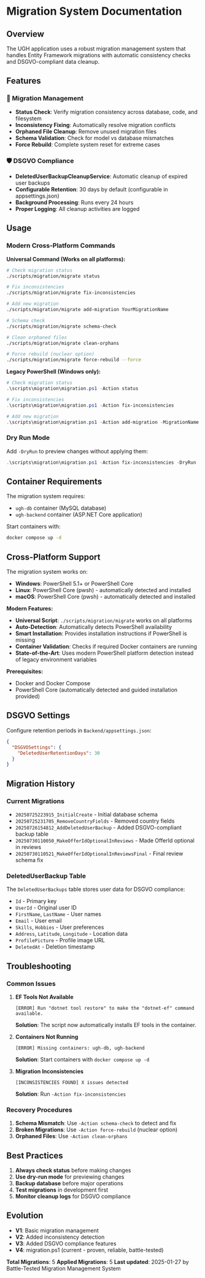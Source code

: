 ﻿# Migration System Documentation

## Overview
The UGH application uses a robust migration management system that handles Entity Framework migrations with automatic consistency checks and DSGVO-compliant data cleanup.

## Features

### 🔧 Migration Management
- **Status Check**: Verify migration consistency across database, code, and filesystem
- **Inconsistency Fixing**: Automatically resolve migration conflicts
- **Orphaned File Cleanup**: Remove unused migration files
- **Schema Validation**: Check for model vs database mismatches
- **Force Rebuild**: Complete system reset for extreme cases

### 🛡️ DSGVO Compliance
- **DeletedUserBackupCleanupService**: Automatic cleanup of expired user backups
- **Configurable Retention**: 30 days by default (configurable in appsettings.json)
- **Background Processing**: Runs every 24 hours
- **Proper Logging**: All cleanup activities are logged

## Usage

### Modern Cross-Platform Commands

**Universal Command (Works on all platforms):**
```bash
# Check migration status
./scripts/migration/migrate status

# Fix inconsistencies
./scripts/migration/migrate fix-inconsistencies

# Add new migration
./scripts/migration/migrate add-migration YourMigrationName

# Schema check
./scripts/migration/migrate schema-check

# Clean orphaned files
./scripts/migration/migrate clean-orphans

# Force rebuild (nuclear option)
./scripts/migration/migrate force-rebuild --force
```

**Legacy PowerShell (Windows only):**
```powershell
# Check migration status
.\scripts\migration\migration.ps1 -Action status

# Fix inconsistencies
.\scripts\migration\migration.ps1 -Action fix-inconsistencies

# Add new migration
.\scripts\migration\migration.ps1 -Action add-migration -MigrationName "YourMigrationName"
```

### Dry Run Mode
Add `-DryRun` to preview changes without applying them:
```powershell
.\scripts\migration\migration.ps1 -Action fix-inconsistencies -DryRun
```

## Container Requirements

The migration system requires:
- `ugh-db` container (MySQL database)
- `ugh-backend` container (ASP.NET Core application)

Start containers with:
```bash
docker compose up -d
```

## Cross-Platform Support

The migration system works on:
- **Windows**: PowerShell 5.1+ or PowerShell Core
- **Linux**: PowerShell Core (pwsh) - automatically detected and installed
- **macOS**: PowerShell Core (pwsh) - automatically detected and installed

**Modern Features:**
- **Universal Script**: `./scripts/migration/migrate` works on all platforms
- **Auto-Detection**: Automatically detects PowerShell availability
- **Smart Installation**: Provides installation instructions if PowerShell is missing
- **Container Validation**: Checks if required Docker containers are running
- **State-of-the-Art**: Uses modern PowerShell platform detection instead of legacy environment variables

**Prerequisites:**
- Docker and Docker Compose
- PowerShell Core (automatically detected and guided installation provided)

## DSGVO Settings

Configure retention periods in `Backend/appsettings.json`:

```json
{
  "DSGVOSettings": {
    "DeletedUserRetentionDays": 30
  }
}
```

## Migration History

### Current Migrations
- `20250725223915_InitialCreate` - Initial database schema
- `20250725231705_RemoveCountryFields` - Removed country fields
- `20250726154812_AddDeletedUserBackup` - Added DSGVO-compliant backup table
- `20250730110050_MakeOfferIdOptionalInReviews` - Made OfferId optional in reviews
- `20250730110521_MakeOfferIdOptionalInReviewsFinal` - Final review schema fix

### DeletedUserBackup Table
The `DeletedUserBackups` table stores user data for DSGVO compliance:
- `Id` - Primary key
- `UserId` - Original user ID
- `FirstName`, `LastName` - User names
- `Email` - User email
- `Skills`, `Hobbies` - User preferences
- `Address`, `Latitude`, `Longitude` - Location data
- `ProfilePicture` - Profile image URL
- `DeletedAt` - Deletion timestamp

## Troubleshooting

### Common Issues

1. **EF Tools Not Available**
   ```
   [ERROR] Run "dotnet tool restore" to make the "dotnet-ef" command available.
   ```
   **Solution**: The script now automatically installs EF tools in the container.

2. **Containers Not Running**
   ```
   [ERROR] Missing containers: ugh-db, ugh-backend
   ```
   **Solution**: Start containers with `docker compose up -d`

3. **Migration Inconsistencies**
   ```
   [INCONSISTENCIES FOUND] X issues detected
   ```
   **Solution**: Run `-Action fix-inconsistencies`

### Recovery Procedures

1. **Schema Mismatch**: Use `-Action schema-check` to detect and fix
2. **Broken Migrations**: Use `-Action force-rebuild` (nuclear option)
3. **Orphaned Files**: Use `-Action clean-orphans`

## Best Practices

1. **Always check status** before making changes
2. **Use dry-run mode** for previewing changes
3. **Backup database** before major operations
4. **Test migrations** in development first
5. **Monitor cleanup logs** for DSGVO compliance

## Evolution

- **V1**: Basic migration management
- **V2**: Added inconsistency detection
- **V3**: Added DSGVO compliance features
- **V4**: migration.ps1 (current - proven, reliable, battle-tested)

**Total Migrations**: 5
**Applied Migrations**: 5
**Last updated**: 2025-01-27 by Battle-Tested Migration Management System







